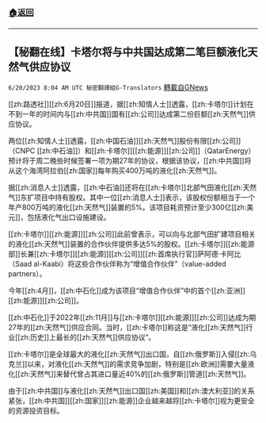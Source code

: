 ###  [:house:返回](README.md)
---


## 【秘翻在线】卡塔尔将与中共国达成第二笔巨额液化天然气供应协议
`6/20/2023 8:04 AM UTC 秘密翻譯組G-Translators` [轉載自GNews](https://gnews.org/articles/1396938)

[[zh:路透社]][[zh:6月20日]]报道，据[[zh:知情人士]]透露，[[zh:卡塔尔]]计划在不到一年的时间内与[[zh:中共国]]国有[[zh:公司]]达成第二份巨额[[zh:天然气]]供应协议。

两位[[zh:知情人士]]透露，[[zh:中国石油]][[zh:天然气]]股份有限[[zh:公司]]（CNPC [[zh:中石油]]）和[[zh:卡塔尔]][[zh:能源]][[zh:公司]]（QatarEnergy）预计将于周二晚些时候签署一项为期27年的协议，根据该协议，[[zh:中共国]]将从这个海湾阿拉伯[[zh:国家]]每年购买400万吨的液化[[zh:天然气]]。

据[[zh:消息人士]]透露，[[zh:中石油]]还将在[[zh:卡塔尔]]北部气田液化[[zh:天然气]]东扩项目中持有股权。其中一位[[zh:消息人士]]表示，该股权份额相当于一个年产800万吨的液化[[zh:天然气]]装置的5%。该项目耗资预计至少300亿[[zh:美元]]，包括液化气出口设施建设。

[[zh:卡塔尔]][[zh:能源]][[zh:公司]]此前曾表示，可以向与北部气田扩建项目相关的液化[[zh:天然气]]装置的合作伙伴提供多达5%的股权。[[zh:卡塔尔]][[zh:能源部]]长兼[[zh:卡塔尔]][[zh:能源]][[zh:公司]][[zh:首席执行官]]萨阿德·卡阿比（Saad al-Kaabi）将这些合作伙伴称为“增值合作伙伴”（value-added partners）。

今年[[zh:4月]]，[[zh:中石化]]成为该项目“增值合作伙伴”中的首个[[zh:亚洲]][[zh:能源]][[zh:公司]]。

[[zh:中石化]]于2022年[[zh:11月]]与[[zh:卡塔尔]][[zh:能源]][[zh:公司]]达成为期27年的[[zh:天然气]]供应合同。当时，[[zh:卡塔尔]]称这是“液化[[zh:天然气]]行业[[zh:历史]]上最长的[[zh:天然气]]供应协议”。

[[zh:卡塔尔]]是全球最大的液化[[zh:天然气]]出口国，自[[zh:俄罗斯]]入侵[[zh:乌克兰]]以来，对液化[[zh:天然气]]的需求竞争加剧，特别是[[zh:欧洲]]需要大量液化[[zh:天然气]]来替代曾占其进口量近40%的[[zh:俄罗斯]]管道[[zh:天然气]]。

由于[[zh:中共国]]与液化[[zh:天然气]]出口国[[zh:美国]]和[[zh:澳大利亚]]的关系紧张，[[zh:中共国]][[zh:国家]][[zh:能源]]企业越来越将[[zh:卡塔尔]]视为更安全的资源投资目标。
